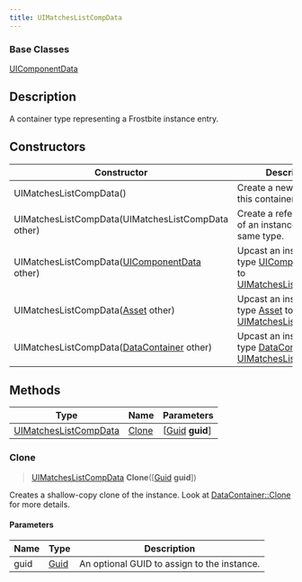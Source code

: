 ```yaml
---
title: UIMatchesListCompData
---
```

### Base Classes

[UIComponentData](UIComponentData)

## Description

A container type representing a Frostbite instance entry.

## Constructors

| Constructor                                                                      | Description                                                                                                                       |
| -------------------------------------------------------------------------------- | --------------------------------------------------------------------------------------------------------------------------------- |
| UIMatchesListCompData()                                                          | Create a new instance of this container type.                                                                                     |
| UIMatchesListCompData(UIMatchesListCompData other)                               | Create a reference copy of an instance of the same type.                                                                          |
| UIMatchesListCompData([UIComponentData](UIComponentData) other)                  | Upcast an instance of type [UIComponentData](UIComponentData) to [UIMatchesListCompData](UIMatchesListCompData).                  |
| UIMatchesListCompData([Asset](Asset) other)                                      | Upcast an instance of type [Asset](Asset) to [UIMatchesListCompData](UIMatchesListCompData).                                      |
| UIMatchesListCompData([DataContainer](/vext/ref/shared/class/datacontainer) other) | Upcast an instance of type [DataContainer](/vext/ref/shared/class/datacontainer) to [UIMatchesListCompData](UIMatchesListCompData). |

## Methods

| Type                                           | Name            | Parameters                                     |
| ---------------------------------------------- | --------------- | ---------------------------------------------- |
| [UIMatchesListCompData](UIMatchesListCompData) | [Clone](#clone) | \[[Guid](/vext/ref/shared/class/guid) **guid**\] |

### Clone

> [UIMatchesListCompData](UIMatchesListCompData) **Clone**(\[[Guid](/vext/ref/shared/class/guid) **guid**\])

Creates a shallow-copy clone of the instance. Look at [DataContainer::Clone](/vext/ref/shared/class/datacontainer#clone) for more details.

#### Parameters

| Name | Type         | Description                                 |
| ---- | ------------ | ------------------------------------------- |
| guid | [Guid](Guid) | An optional GUID to assign to the instance. |
